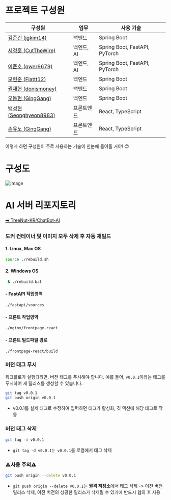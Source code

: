 # 프로젝트 구성원

| 구성원 | 업무 | 사용 기술 |  
|--------|--------|------------|  
| [김준건 (jgkim14)](https://github.com/jgkim14) | 백엔드 | Spring Boot |  
| [서정훈 (CutTheWire)](https://github.com/CutTheWire) | 백엔드, AI | Spring Boot, FastAPI, PyTorch |  
| [이준호 (qwer9679)](https://github.com/qwer9679) | 백엔드, AI | Spring Boot, FastAPI, PyTorch |  
| [모현준 (Flattt12)](https://github.com/Flattt12) | 백엔드 | Spring Boot |  
| [권재현 (donismoney)](https://github.com/donismoney) | 백엔드 | Spring Boot |  
| [오동현 (GingGang)](https://github.com/GingGang) | 백엔드 | Spring Boot |  
| [백성현 (Seonghyeon8983)](https://github.com/Seonghyeon8983) | 프론트엔드 | React, TypeScript |  
| [손유노 (GingGang)](https://github.com/GingGang) | 프론트엔드 | React, TypeScript |  

이렇게 하면 구성원이 주로 사용하는 기술이 한눈에 들어올 거야! 😊

# 구성도
![image](https://github.com/user-attachments/assets/03921907-2512-4f6b-bd51-fbdd3783bedb)

# AI 서버 리포지토리
[➡️ TreeNut-KR/ChatBot-AI](https://github.com/TreeNut-KR/ChatBot-AI)


### 도커 컨테이너 및 이미지 모두 삭제 후 자동 재빌드

#### 1. Linux, Mac OS
```bash
source ./rebuild.sh
```

#### 2. Windows OS
```bash
 & ./rebuild.bat
```

#### - FastAPI 작업영역
`./fastapi/sources`
#### - 프론트 작업영역
`./nginx/frontpage-react`
#### - 프론트 빌드파일 경로
`./frontpage-react/build`

### 버전 태그 푸시

워크플로가 실행되려면, 버전 태그를 푸시해야 합니다. 예를 들어, `v0.0.1`이라는 태그를 푸시하여 새 릴리스를 생성할 수 있습니다.

```bash
git tag v0.0.1
git push origin v0.0.1
```
- v0.0.1를 실제 태그로 수정하여 입력하면 태그가 활성화, 깃 액션에 해당 태그로 작동

### 버전 태그 삭제
```bash
git tag -d v0.0.1
```
- `git tag -d v0.0.1는 v0.0.1`를 로컬에서 태그 삭제

### **⚠️사용 주의⚠️**
```bash
git push origin --delete v0.0.1
```
- `git push origin --delete v0.0.1`는 **원격 저장소**에서 태그 삭제 -> 이전 버전 릴리스 삭제, 이전 버전의 성공한 릴리스가 삭제될 수 있기에 반드시 협의 후 사용
